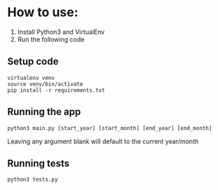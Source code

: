 # How to use:

1. Install Python3 and VirtualEnv
2. Run the following code

## Setup code
```
virtualenv venv
source venv/bin/activate
pip install -r requirements.txt
```

## Running the app
```
python3 main.py [start_year] [start_month] [end_year] [end_month]
```
Leaving any argument blank will default to the current year/month

## Running tests
```
python3 tests.py
```
